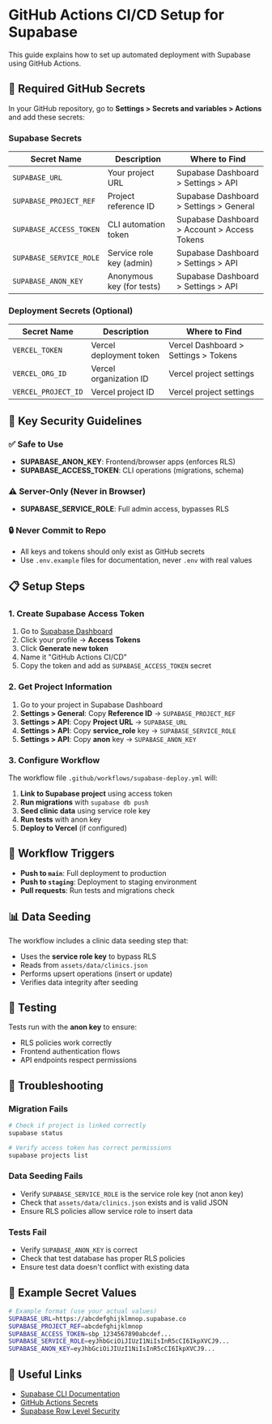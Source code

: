 # GitHub Actions CI/CD Setup for Supabase

This guide explains how to set up automated deployment with Supabase using GitHub Actions.

## 🔑 Required GitHub Secrets

In your GitHub repository, go to **Settings > Secrets and variables > Actions** and add these secrets:

### Supabase Secrets

| Secret Name | Description | Where to Find |
|-------------|-------------|---------------|
| `SUPABASE_URL` | Your project URL | Supabase Dashboard > Settings > API |
| `SUPABASE_PROJECT_REF` | Project reference ID | Supabase Dashboard > Settings > General |
| `SUPABASE_ACCESS_TOKEN` | CLI automation token | Supabase Dashboard > Account > Access Tokens |
| `SUPABASE_SERVICE_ROLE` | Service role key (admin) | Supabase Dashboard > Settings > API |
| `SUPABASE_ANON_KEY` | Anonymous key (for tests) | Supabase Dashboard > Settings > API |

### Deployment Secrets (Optional)

| Secret Name | Description | Where to Find |
|-------------|-------------|---------------|
| `VERCEL_TOKEN` | Vercel deployment token | Vercel Dashboard > Settings > Tokens |
| `VERCEL_ORG_ID` | Vercel organization ID | Vercel project settings |
| `VERCEL_PROJECT_ID` | Vercel project ID | Vercel project settings |

## 🚦 Key Security Guidelines

### ✅ Safe to Use
- **SUPABASE_ANON_KEY**: Frontend/browser apps (enforces RLS)
- **SUPABASE_ACCESS_TOKEN**: CLI operations (migrations, schema)

### ⚠️ Server-Only (Never in Browser)
- **SUPABASE_SERVICE_ROLE**: Full admin access, bypasses RLS

### 🔒 Never Commit to Repo
- All keys and tokens should only exist as GitHub secrets
- Use `.env.example` files for documentation, never `.env` with real values

## 📋 Setup Steps

### 1. Create Supabase Access Token

1. Go to [Supabase Dashboard](https://supabase.com/dashboard)
2. Click your profile → **Access Tokens**
3. Click **Generate new token**
4. Name it "GitHub Actions CI/CD"
5. Copy the token and add as `SUPABASE_ACCESS_TOKEN` secret

### 2. Get Project Information

1. Go to your project in Supabase Dashboard
2. **Settings > General**: Copy **Reference ID** → `SUPABASE_PROJECT_REF`
3. **Settings > API**: Copy **Project URL** → `SUPABASE_URL`
4. **Settings > API**: Copy **service_role** key → `SUPABASE_SERVICE_ROLE`
5. **Settings > API**: Copy **anon** key → `SUPABASE_ANON_KEY`

### 3. Configure Workflow

The workflow file `.github/workflows/supabase-deploy.yml` will:

1. **Link to Supabase project** using access token
2. **Run migrations** with `supabase db push`
3. **Seed clinic data** using service role key
4. **Run tests** with anon key
5. **Deploy to Vercel** (if configured)

## 🔄 Workflow Triggers

- **Push to `main`**: Full deployment to production
- **Push to `staging`**: Deployment to staging environment
- **Pull requests**: Run tests and migrations check

## 📊 Data Seeding

The workflow includes a clinic data seeding step that:

- Uses the **service role key** to bypass RLS
- Reads from `assets/data/clinics.json`
- Performs upsert operations (insert or update)
- Verifies data integrity after seeding

## 🧪 Testing

Tests run with the **anon key** to ensure:
- RLS policies work correctly
- Frontend authentication flows
- API endpoints respect permissions

## 🚨 Troubleshooting

### Migration Fails
```bash
# Check if project is linked correctly
supabase status

# Verify access token has correct permissions
supabase projects list
```

### Data Seeding Fails
- Verify `SUPABASE_SERVICE_ROLE` is the service role key (not anon key)
- Check that `assets/data/clinics.json` exists and is valid JSON
- Ensure RLS policies allow service role to insert data

### Tests Fail
- Verify `SUPABASE_ANON_KEY` is correct
- Check that test database has proper RLS policies
- Ensure test data doesn't conflict with existing data

## 📝 Example Secret Values

```bash
# Example format (use your actual values)
SUPABASE_URL=https://abcdefghijklmnop.supabase.co
SUPABASE_PROJECT_REF=abcdefghijklmnop
SUPABASE_ACCESS_TOKEN=sbp_1234567890abcdef...
SUPABASE_SERVICE_ROLE=eyJhbGciOiJIUzI1NiIsInR5cCI6IkpXVCJ9...
SUPABASE_ANON_KEY=eyJhbGciOiJIUzI1NiIsInR5cCI6IkpXVCJ9...
```

## 🔗 Useful Links

- [Supabase CLI Documentation](https://supabase.com/docs/reference/cli)
- [GitHub Actions Secrets](https://docs.github.com/en/actions/security-guides/encrypted-secrets)
- [Supabase Row Level Security](https://supabase.com/docs/guides/auth/row-level-security)